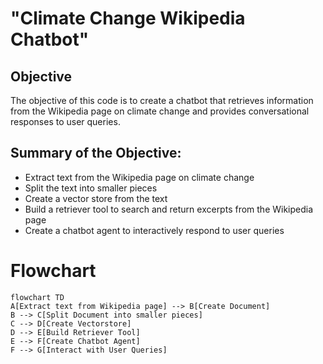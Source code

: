 # "Climate Change Wikipedia Chatbot"

## Objective
The objective of this code is to create a chatbot that retrieves information from the Wikipedia page on climate change and provides conversational responses to user queries.

## Summary of the Objective:
- Extract text from the Wikipedia page on climate change
- Split the text into smaller pieces
- Create a vector store from the text
- Build a retriever tool to search and return excerpts from the Wikipedia page
- Create a chatbot agent to interactively respond to user queries

# Flowchart
```mermaid
flowchart TD
A[Extract text from Wikipedia page] --> B[Create Document]
B --> C[Split Document into smaller pieces]
C --> D[Create Vectorstore]
D --> E[Build Retriever Tool]
E --> F[Create Chatbot Agent]
F --> G[Interact with User Queries]
```